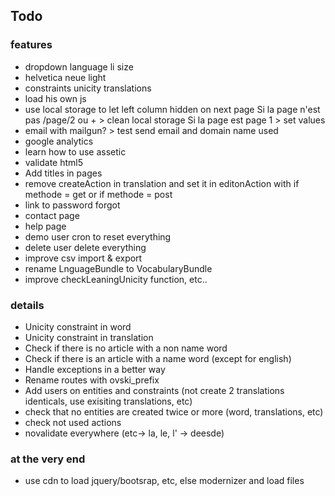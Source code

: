 ## Todo ##

### features ###
 * dropdown language li size
 * helvetica neue light
 * constraints unicity translations
 * load his own js
 * use local storage to let left column hidden on next page
	Si la page n'est pas /page/2 ou + > clean local storage
	Si la page est page 1 > set values
 * email with mailgun? > test send email and domain name used
 * google analytics
 * learn how to use assetic
 * validate html5
 * Add titles in pages
 * remove createAction in translation and set it in editonAction with if methode = get or if methode = post
 * link to password forgot
 * contact page
 * help page
 * demo user cron to reset everything
 * delete user delete everything
 * improve csv import & export
 * rename LnguageBundle to VocabularyBundle
 * improve checkLeaningUnicity function, etc..
### details ###
 * Unicity constraint in word
 * Unicity constraint in translation
 * Check if there is no article with a non name word
 * Check if there is an article with a name word (except for english)
 * Handle exceptions in a better way
 * Rename routes with ovski_prefix
 * Add users on entities and constraints (not create 2 translations identicals, use exisiting translations, etc)
 * check that no entities are created twice or more (word, translations, etc)
 * check not used actions
 * novalidate everywhere (etc-> la, le, l' -> deesde)
### at the very end ###
 * use cdn to load jquery/bootsrap, etc, else modernizer and load files
